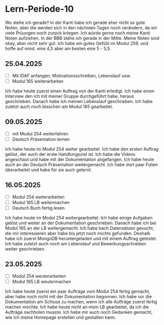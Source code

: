 # Lern-Periode-10

Wo stehe ich gerade? 
In der Kanti habe ich gerade eher nicht so gute Noten, aber die werden sich in den nächsten Tagen noch verändern, da wir viele Prüungen noch zurpck kriegen. Ich würde gerne noch meine Kanti Noten aufziehen. In der BBB stehe ich gerade in der Mitte. Meine Noten sind okay, aber nicht sehr gut. ich habe ein gutes Gefühl im Modul 259, und hoffe auf mind. eine 4,5 aber am besten eine 5 - 5,5.

## 25.04.2025
- [ ] Mit IDAF anfangen; Motivationsschreiben, Lebenslauf usw.
- [ ] Modul 165 weiterarbeiten

Ich habe heute zuerst einen Auftrag von der Kanti erledigt. Ich habe einen Interview den ich mit meiner Gruppe durchgeführt habe, heraus geschrieben. Danach habe ich meinen Lebenslauf geschrieben. Ich habe zuletzt auch noch bisschen am Modul 165 gearbeitet.


## 09.05.2025
- [ ] mit Modul 254 weiterfahren
- [ ] Deutsch Präsentation lernen

Ich habe heute im Modul 254 weiter gearbeitet. Ich habe den ersten Auftrag gelöst, der auch der erste Handlungsziel ist. Ich habe die Videos angeschaut und habe mit der Dokumentation angefangen. Ich habe heute auch an der Deutsch Präsentation weitergemacht. Ich habe dort paar Folien überarbeitet und habe für sie auch gelernt.


## 16.05.2025
- [ ] Modul 254 weiterarbeiten
- [ ] Modul 165 LB weitermachen
- [ ] Deutsch Buch fertig lesen

Ich habe heute im Modul 254 weitergearbeitet. Ich habe einige Aufgaben gelöst und weiter an der Dokumentation geschrieben. Danach habe ich bei Modul 165 an der LB weitergemacht. Ich habe bach Datensätzen gesucht, die mir interessieren aber habe bis jetzt noch michts gefunden. Deshalb habe ich zuerst MongoDB heruntergeladen und mit einem Auftrag getestet. Ich habe zuletzt auch noch am Lebenslauf und Bewerbungsschreiben weiter geschrieben. 


## 23.05.2025
- [ ] Modul 254 weuterarbeiten
- [ ] Modul 165 LB weutermachen

Ich habe heute zuerst ein paar Aufträge vom Modul 254 fertig gemacht, aber habe noch nicht mit der Dokumentation begonnen. Ich habe vor die Dokumentation am Schluss zu machen, wenn ich alle Aufträge zuerst fertig machen möchte. Ich habe heute nicht an mein LB gearbeitet, da ich die Aufträge nachholen musste. Ich habe mir auch noch Gedanken gemacht, wie ich meine Homepage erstellen und gestalten kann. 
